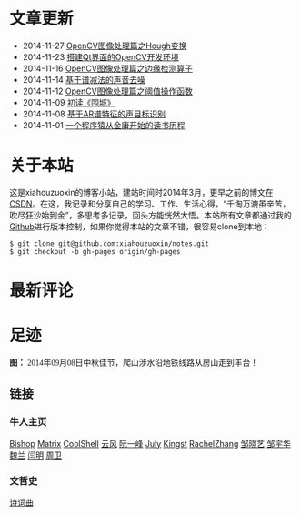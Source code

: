 
# 文章更新

- 2014-11-27 [OpenCV图像处理篇之Hough变换](html/OpenCV图像处理篇之Hough变换.html)	
- 2014-11-23 [搭建Qt界面的OpenCV开发环境](html/搭建Qt界面的OpenCV开发环境.html)
- 2014-11-16 [OpenCV图像处理篇之边缘检测算子](html/OpenCV图像处理篇之边缘检测算子.html)
- 2014-11-14 [基于谱减法的声音去噪](html/基于谱减法的声音去噪.html)
- 2014-11-12 [OpenCV图像处理篇之阈值操作函数](html/OpenCV图像处理篇之阈值操作函数.html)
- 2014-11-09 [初读《围城》](html/初读《围城》.html)
- 2014-11-08 [基于AR谱特征的声目标识别](html/基于AR谱特征的声目标识别.html)
- 2014-11-01 [一个程序猿从金庸开始的读书历程](html/一个程序猿从金庸开始的读书历程.html)

# 关于本站

这是xiahouzuoxin的博客小站，建站时间时2014年3月，更早之前的博文在[CSDN](http://blog.csdn.net/xiahouzuoxin)。在这，我记录和分享自己的学习、工作、生活心得，“千淘万漉虽辛苦，吹尽狂沙始到金”，多思考多记录，回头方能恍然大悟。本站所有文章都通过我的[Github](https://github.com/xiahouzuoxin/notes)进行版本控制，如果你觉得本站的文章不错，很容易clone到本地：

```
$ git clone git@github.com:xiahouzuoxin/notes.git
$ git checkout -b gh-pages origin/gh-pages
```

# 最新评论

<!-- 多说最新评论 start -->
<div class="ds-recent-comments" data-num-items="5" data-show-avatars="1" data-show-time="1" data-show-title="1" data-show-admin="1" data-excerpt-length="70"></div>
<!-- 多说最新评论 end -->
<!-- 多说公共JS代码 start (一个网页只需插入一次) -->
<script type="text/javascript">
var duoshuoQuery = {short_name:"xiahouzuoxin"};
	(function() {
		var ds = document.createElement('script');
		ds.type = 'text/javascript';ds.async = true;
		ds.src = (document.location.protocol == 'https:' ? 'https:' : 'http:') + '//static.duoshuo.com/embed.js';
		ds.charset = 'UTF-8';
		(document.getElementsByTagName('head')[0] 
		 || document.getElementsByTagName('body')[0]).appendChild(ds);
	})();
</script>
<!-- 多说公共JS代码 end -->

# 足迹

<font face="华文楷体"><b>图：</b> 2014年09月08日中秋佳节，爬山涉水沿地铁线路从房山走到丰台！</font>

<script language="javascript" src="javascripts/pic.js"></script>
<script language="javascript" >
var da=[];

da.push({src:"./images/00-UpdateImages/1.png",name:"开阔视野",link:""});
da.push({src:"./images/00-UpdateImages/2.png",name:"地铁房山线",link:""});
da.push({src:"./images/00-UpdateImages/3.png",name:"复古风",link:""});
da.push({src:"./images/00-UpdateImages/4.png",name:"这是什么草啊",link:""});
da.push({src:"./images/00-UpdateImages/5.png",name:"天空、绿树，还有神马白草",link:""});
da.push({src:"./images/00-UpdateImages/6.png",name:"中国工程",link:""});
da.push({src:"./images/00-UpdateImages/7.png",name:"翱翔在天空",link:""});
da.push({src:"./images/00-UpdateImages/8.png",name:"被驶过的地铁吓回来了",link:""});
/*da.push({src:"./images/xiahouzuoxin.png",name:"Me",link:""});*/
var c={
	 bg:"#333",//右下数字背景颜色
	 color:"#FFF",//右下数字颜色
	 cbg:"#FFF",//右下当前数字背景颜色
	 ccolor:"#333",//右下当前数字颜色
	 bc:"#ccc",//边框颜色
	 step:3000 //步长
	}
new IMGS("TopI",600,430,da,c);
//new IMGS("id号随便写不要和页面的id重复就可以",宽度,高度,数据[,设置]);
</script>

## 链接

### 牛人主页

[Bishop](http://research.microsoft.com/en-us/um/people/cmbishop/) [Matrix](http://www.matrix67.com/blog/) [CoolShell](http://coolshell.cn/) [云风](http://blog.codingnow.com/) [阮一峰](http://www.ruanyifeng.com/blog/) [July](http://blog.csdn.net/v_july_v) [Kingst](http://www.cnblogs.com/kingst/) [RachelZhang](http://blog.csdn.net/abcjennifer) [邹晓艺](http://blog.csdn.net/zouxy09) [邹宇华](http://blog.csdn.net/chenyusiyuan) [魏兰](http://blog.csdn.net/xiaowei_cqu) [闫明](http://blog.csdn.net/geekcome) [周卫](http://blog.csdn.net/ce123_zhouwei)

### 文哲史

[诗词曲](http://www.tspoem.cn/)
